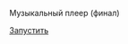Музыкальный плеер (финал)

<a href="https://VadimSVV.github.io/Music-player/" target="_blank">Запустить</a>

